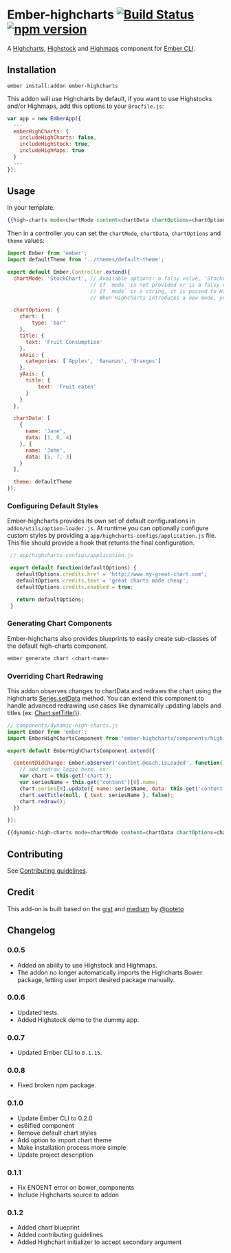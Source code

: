 # Ember-highcharts [![Build Status](https://travis-ci.org/ahmadsoe/ember-highcharts.svg)](https://travis-ci.org/ahmadsoe/ember-highcharts) [![npm version](https://badge.fury.io/js/ember-highcharts.svg)](http://badge.fury.io/js/ember-highcharts)

A [Highcharts](http://www.highcharts.com/products/highcharts), [Highstock](http://www.highcharts.com/products/highstock) and [Highmaps](http://www.highcharts.com/products/highmaps) component for [Ember CLI](http://www.ember-cli.com/).

## Installation

```
ember install:addon ember-highcharts
```

This addon will use Highcharts by default, if you want to use Highstocks and/or Highmaps, add this options to your `Brocfile.js`:

```javascript
var app = new EmberApp({
  ---
  emberHighCharts: {
    includeHighCharts: false,
    includeHighStock: true,
    includeHighMaps: true
  }
  ---
});
```

## Usage

In your template:

```handlebars
{{high-charts mode=chartMode content=chartData chartOptions=chartOptions theme=theme}}
```

Then in a controller you can set the `chartMode`, `chartData`, `chartOptions` and `theme` values:

```javascript
import Ember from 'ember';
import defaultTheme from '../themes/default-theme';

export default Ember.Controller.extend({
  chartMode: 'StockChart', // Available options: a falsy value, 'StockChart', 'Map'.
                           // If `mode` is not provided or is a falsy value, the chart is initialized in Charts mode.
                           // If `mode` is a string, it is passed to Highcharts as the first argument.
                           // When Highcharts introduces a new mode, you will be able to use it here right away.

  chartOptions: {
    chart: {
        type: 'bar'
    },
    title: {
      text: 'Fruit Consumption'
    },
    xAxis: {
      categories: ['Apples', 'Bananas', 'Oranges']
    },
    yAxis: {
      title: {
          text: 'Fruit eaten'
      }
    }
  },

  chartData: [
    {
      name: 'Jane',
      data: [1, 0, 4]
    }, {
      name: 'John',
      data: [5, 7, 3]
    }
  ],

  theme: defaultTheme
});
```

### Configuring Default Styles

Ember-highcharts provides its own set of default configurations in
`addon/utils/option-loader.js`.  At runtime you can optionally configure custom
styles by providing a `app/highcharts-configs/application.js` file.  This
file should provide a hook that returns the final configuration.

```javascript
 // app/highcharts-configs/application.js

 export default function(defaultOptions) {
   defaultOptions.credits.href = 'http://www.my-great-chart.com';
   defaultOptions.credits.text = 'great charts made cheap';
   defaultOptions.credits.enabled = true;

   return defaultOptions;
 }
```

### Generating Chart Components

Ember-highcharts also provides blueprints to easily create sub-classes of the default high-charts component.

```bash
ember generate chart <chart-name>
```

### Overriding Chart Redrawing

This addon observes changes to chartData and redraws the chart using the highcharts
[Series.setData](http://api.highcharts.com/highcharts#Series.setData) method. You can extend this
component to handle advanced redrawing use cases like dynamically updating labels and titles
(ex: [Chart.setTitle()](http://api.highcharts.com/highcharts#Chart.setTitle)).

```javascript
// components/dynamic-high-charts.js
import Ember from 'ember';
import EmberHighChartsComponent from 'ember-highcharts/components/high-charts';

export default EmberHighChartsComponent.extend({

  contentDidChange: Ember.observer('content.@each.isLoaded', function() {
    // add redraw logic here. ex:
    var chart = this.get('chart');
    var seriesName = this.get('content')[0].name;
    chart.series[0].update({ name: seriesName, data: this.get('content')[0].data }, false);
    chart.setTitle(null, { text: seriesName }, false);
    chart.redraw();
  })

});
```

```handlebars
{{dynamic-high-charts mode=chartMode content=chartData chartOptions=chartOptions theme=theme}}
```

## Contributing

See [Contributing guidelines](CONTRIBUTING.md).

## Credit

This add-on is built based on the [gist](https://gist.github.com/poteto/cd2bb47e77bf87c94d33) and [medium](https://medium.com/delightful-ui-for-ember-apps/using-highcharts-js-in-an-ember-app-18a65d611644) by [@poteto](https://github.com/poteto)


## Changelog

### 0.0.5

- Added an ability to use Highstock and Highmaps.
- The addon no longer automatically imports the Highcharts Bower package, letting user import desired package manually.

### 0.0.6

- Updated tests.
- Added Highstock demo to the dummy app.

### 0.0.7

- Updated Ember CLI to `0.1.15`.

### 0.0.8

- Fixed broken npm package.

### 0.1.0

- Update Ember CLI to 0.2.0
- es6ified component
- Remove default chart styles
- Add option to import chart theme
- Make installation process more simple
- Update project description

### 0.1.1

- Fix ENOENT error on bower_components
- Include Highcharts source to addon

### 0.1.2

- Added chart blueprint
- Added contributing guidelines
- Added Highchart initializer to accept secondary argument

